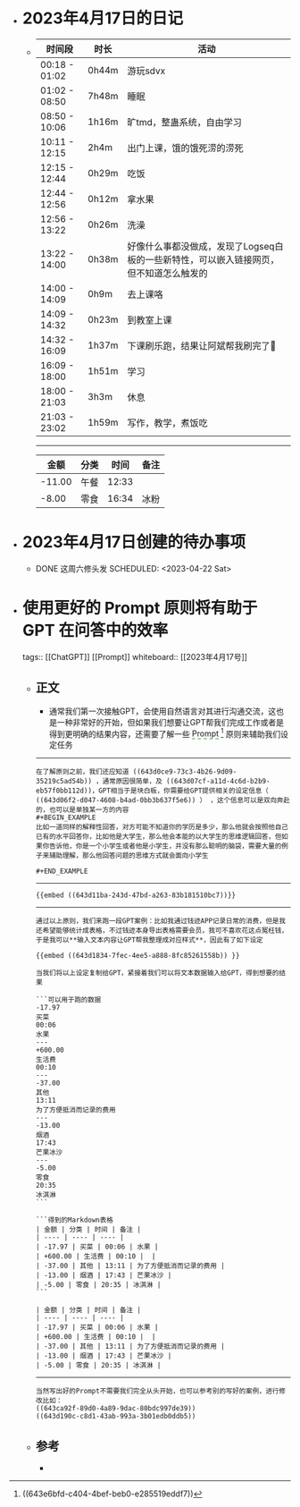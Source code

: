 - # 2023年4月17日的日记
	- | 时间段           | 时长    | 活动                                             |
	  | ------------- | ----- | ---------------------------------------------- |
	  | 00:18 - 01:02 | 0h44m | 游玩sdvx                                         |
	  | 01:02 - 08:50 | 7h48m | 睡眠                                             |
	  | 08:50 - 10:06 | 1h16m | 旷tmd，整蛊系统，自由学习                                 |
	  | 10:11 - 12:15 | 2h4m  | 出门上课，饿的饿死涝的涝死                                  |
	  | 12:15 - 12:44 | 0h29m | 吃饭                                             |
	  | 12:44 - 12:56 | 0h12m | 拿水果                                            |
	  | 12:56 - 13:22 | 0h26m | 洗澡                                             |
	  | 13:22 - 14:00 | 0h38m | 好像什么事都没做成，发现了Logseq白板的一些新特性，可以嵌入链接网页，但不知道怎么触发的 |
	  | 14:00 - 14:09 | 0h9m  | 去上课咯                                           |
	  | 14:09 - 14:32 | 0h23m | 到教室上课                                          |
	  | 14:32 - 16:09 | 1h37m | 下课刷乐跑，结果让阿斌帮我刷完了🤣                             |
	  | 16:09 - 18:00 | 1h51m | 学习                                             |
	  | 18:00 - 21:03 | 3h3m  | 休息                                             |
	  | 21:03 - 23:02 | 1h59m | 写作，教学，煮饭吃                                      |
	  ---
	  | 金额     | 分类  | 时间    | 备注  |
	  | ------ | --- | ----- | --- |
	  | -11.00 | 午餐  | 12:33 |     |
	  | -8.00  | 零食  | 16:34 | 冰粉  |
- # 2023年4月17日创建的待办事项
	- DONE 这周六修头发
	  SCHEDULED: <2023-04-22 Sat>
- # 使用更好的 Prompt 原则将有助于 GPT 在问答中的效率
  
  tags:: [[ChatGPT]] [[Prompt]] 
  whiteboard:: [[2023年4月17号]]
	- ## 正文
		- 通常我们第一次接触GPT，会使用自然语言对其进行沟通交流，这也是一种非常好的开始，但如果我们想要让GPT帮我们完成工作或者是得到更明确的结果内容，还需要了解一些 <span style="border-bottom:2px dashed DarkSeaGreen;">Prompt</span> [^1] 原则来辅助我们设定任务
		- ---
		  在了解原则之前，我们还应知道 ((643d0ce9-73c3-4b26-9d09-35219c5ad54b)) ，通常原因很简单，及 ((643d07cf-a11d-4c6d-b2b9-eb57f0bb112d))，GPT相当于是块白板，你需要给GPT提供相关的设定信息（ ((643d06f2-d047-4608-b4ad-0bb3b637f5e6)) ） ，这个信息可以是双向奔赴的，也可以是单独某一方的内容
		  #+BEGIN_EXAMPLE
		  比如一道同样的解释性回答，对方可能不知道你的学历是多少，那么他就会按照他自己已有的水平回答你，比如他是大学生，那么他会本能的以大学生的思维逻辑回答，但如果你告诉他，你是一个小学生或者他是小学生，并没有那么聪明的脑袋，需要大量的例子来辅助理解，那么他回答问题的思维方式就会面向小学生
		  
		  #+END_EXAMPLE
		- ---
		  {{embed ((643d11ba-243d-47bd-a263-83b181510bc7))}}
		- ---
		  通过以上原则，我们来跑一段GPT案例：比如我通过钱迹APP记录日常的消费，但是我还希望能够统计成表格，不过钱迹本身导出表格需要会员，我可不喜欢花这点冤枉钱，于是我可以**输入文本内容让GPT帮我整理成对应样式**，因此有了如下设定
		  
		  {{embed ((643d1834-7fec-4ee5-a888-8fc85261558b)) }}
		  
		  当我们将以上设定复制给GPT，紧接着我们可以将文本数据输入给GPT，得到想要的结果
		  
		  ```可以用于跑的数据
		  -17.97
		  买菜
		  00:06
		  水果
		  ---
		  +600.00
		  生活费
		  00:10
		  ---
		  -37.00
		  其他
		  13:11
		  为了方便抵消而记录的费用
		  ---
		  -13.00
		  烟酒
		  17:43
		  芒果冰沙
		  ---
		  -5.00
		  零食
		  20:35
		  冰淇淋
		  ```
		  
		  ```得到的Markdown表格
		  | 金额 | 分类 | 时间 | 备注 |
		  | ---- | ---- | ---- |
		  | -17.97 | 买菜 | 00:06 | 水果 |
		  | +600.00 | 生活费 | 00:10 |  |
		  | -37.00 | 其他 | 13:11 | 为了方便抵消而记录的费用 |
		  | -13.00 | 烟酒 | 17:43 | 芒果冰沙 |
		  | -5.00 | 零食 | 20:35 | 冰淇淋 |
		  ```
		  
		  | 金额 | 分类 | 时间 | 备注 |
		  | ---- | ---- | ---- |
		  | -17.97 | 买菜 | 00:06 | 水果 |
		  | +600.00 | 生活费 | 00:10 |  |
		  | -37.00 | 其他 | 13:11 | 为了方便抵消而记录的费用 |
		  | -13.00 | 烟酒 | 17:43 | 芒果冰沙 |
		  | -5.00 | 零食 | 20:35 | 冰淇淋 |
		- ---
		  当然写出好的Prompt不需要我们完全从头开始，也可以参考别的写好的案例，进行修改比如：
		  ((643ca92f-89d0-4a89-9dac-80bdc997de39))
		  ((643d190c-c8d1-43ab-993a-3b01edb0ddb5))
	- ## 参考
		- [^1]:((643e6bfd-c404-4bef-beb0-e285519eddf7))